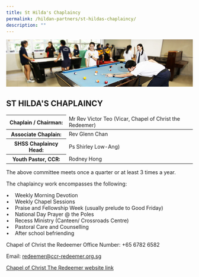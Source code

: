 ```yaml
---
title: St Hilda's Chaplaincy
permalink: /hildan-partners/st-hildas-chaplaincy/
description: ""
---
```

![](/images/Hildan%20Partners/Chaplaincy%20Banner.jpg)

ST HILDA'S CHAPLAINCY
---------------------


<table>
<thead>
  <tr>
    <th>Chaplain / Chairman:</th>
    <td>Mr Rev Victor Teo (Vicar, Chapel of Christ the Redeemer)</td>
  </tr>
</thead>
<tbody>
  <tr>
    <th>Associate Chaplain:</th>
    <td>Rev Glenn Chan </td>
  </tr>
  <tr>
    <th>SHSS Chaplaincy Head:</th>
    <td>Ps Shirley Low-Ang)</td>
  </tr>
  <tr>
		<th>Youth Pastor, CCR:</th>
    <td>Rodney Hong</td>
  </tr>
  
</tbody>
</table>


The above committee meets once a quarter or at least 3 times a year.

The chaplaincy work encompasses the following:

•    Weekly Morning Devotion   
•    Weekly Chapel Sessions   
•    Praise and Fellowship Week (usually prelude to Good Friday)   
•    National Day Prayer @ the Poles   
•    Recess Ministry (Canteen/ Crossroads Centre)  
•    Pastoral Care and Counselling   
•    After school befriending 

  

Chapel of Christ the Redeemer Office Number: +65 6782 6582

Email: [redeemer@ccr-redeemer.org.sg](mailto:redeemer@ccr-redeemer.org.sg)  

[Chapel of Christ The Redeemer website link](http://www.ccr-redeemer.org/)